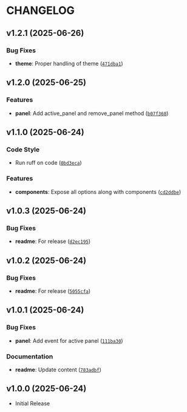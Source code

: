 # CHANGELOG

<!-- version list -->

## v1.2.1 (2025-06-26)

### Bug Fixes

- **theme**: Proper handling of theme
  ([`471dba1`](https://github.com/Kitware/trame-dockview/commit/471dba1c5fb767dba2eddd9609e7088da21de509))


## v1.2.0 (2025-06-25)

### Features

- **panel**: Add active_panel and remove_panel method
  ([`b07f368`](https://github.com/Kitware/trame-dockview/commit/b07f368e313ebf31d8e9dc77e6389642b904166e))


## v1.1.0 (2025-06-24)

### Code Style

- Run ruff on code
  ([`0bd3eca`](https://github.com/Kitware/trame-dockview/commit/0bd3eca7971f346a1627b413495be4baf9a73ebd))

### Features

- **components**: Expose all options along with components
  ([`cd2ddbe`](https://github.com/Kitware/trame-dockview/commit/cd2ddbeb9a6aaa424065cabe66d3a859ba8010bb))


## v1.0.3 (2025-06-24)

### Bug Fixes

- **readme**: For release
  ([`d2ec195`](https://github.com/Kitware/trame-dockview/commit/d2ec195fd80de51a72cbab4f707f6c3bbd638d56))


## v1.0.2 (2025-06-24)

### Bug Fixes

- **readme**: For release
  ([`5055cfa`](https://github.com/Kitware/trame-dockview/commit/5055cfa92800a018ac3b979b69a760a504802bfb))


## v1.0.1 (2025-06-24)

### Bug Fixes

- **panel**: Add event for active panel
  ([`111ba30`](https://github.com/Kitware/trame-dockview/commit/111ba304ee0a82a6820d52a3aa0c8c4a15e01f2d))

### Documentation

- **readme**: Update content
  ([`783adbf`](https://github.com/Kitware/trame-dockview/commit/783adbfa49d104444ef1fef85639ab0befd9c8c0))


## v1.0.0 (2025-06-24)

- Initial Release
